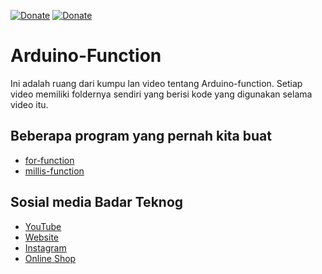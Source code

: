[![Donate](https://img.shields.io/badge/Donate-Dana-green.svg)](https://link.dana.id/qr/dh6jn4w)
[![Donate](https://img.shields.io/badge/Donate-PayPal-green.svg)](https://paypal.me/BadarTeknog)

# Arduino-Function 
Ini adalah ruang dari kumpu
lan video tentang Arduino-function. Setiap video memiliki foldernya sendiri yang berisi kode yang digunakan selama video itu.


## Beberapa program yang pernah kita buat
- [for-function](https://github.com/BadarTeknog/Arduino-Function/tree/main/for-function)
- [millis-function](https://github.com/BadarTeknog/Arduino-Function/tree/main/millis-function)
## Sosial media Badar Teknog


- [YouTube](https://youtube.com/badarteknog)
- [Website](https://www.badarteknog.com)
- [Instagram](https://instagram.com/badarteknog)
- [Online Shop](https://shopee.co.id/badar_teknog)


